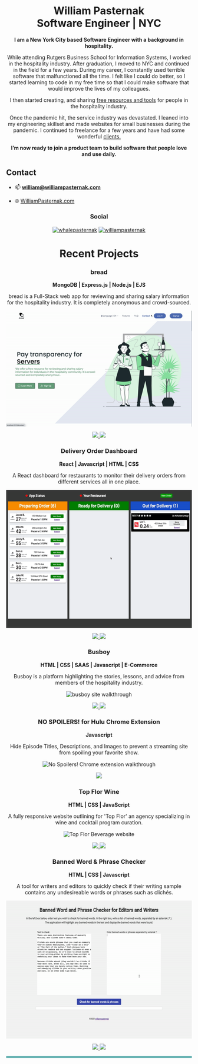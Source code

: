 <div align = 'center'>
    <h1> William Pasternak <br> Software Engineer | NYC </h1>
    <p><strong>I am a New York City based Software Engineer with a background in hospitality.</strong></p>
</div>

<div align = 'center'>
While attending Rutgers Business School for Information Systems, I worked in the hospitality industry. After graduation, I moved to NYC and continued in the field for a few years. During my career, I constantly used terrible software that malfunctioned all the time. I felt like I could do better, so I started learning to code in my free time so that I could make software that would improve the lives of my colleagues.

I then started creating, and sharing [free resources and tools](http://www.onbarmanagement.com/) for people in the hospitality industry. 

Once the pandemic hit, the service industry was devastated. I leaned into my engineering skillset and made websites for small businesses during the pandemic. I continued to freelance for a few years and have had some wonderful [clients.](https://www.williampasternak.com/)

<strong >  I’m now ready to join a product team to build software that people love and use daily.  </strong>
</div>
    
<h2> Contact </h2>

- 📫 **william@williampasternak.com**

- 🌐 [WilliamPasternak.com](https://www.williampasternak.com/)


<!-- Social -->
  <h3 align="center">Social</h3>
  
<p align="center">
<a href="https://twitter.com/whalepasternak" target="blank"><img align="center" src="https://raw.githubusercontent.com/rahuldkjain/github-profile-readme-generator/master/src/images/icons/Social/twitter.svg" alt="whalepasternak" height="30" width="40" /></a>
<a href="https://linkedin.com/in/williampasternak" target="blank"><img align="center" src="https://raw.githubusercontent.com/rahuldkjain/github-profile-readme-generator/master/src/images/icons/Social/linked-in-alt.svg" alt="williampasternak" height="30" width="40" /></a>
</p>



<h1 align="center"> Recent Projects</h1>
<table bordercolor="#66b2b2">
    
  <!-- bread -->
  <h3 align="center">bread</h3>
    <strong> <p align = 'center' > MongoDB | Express.js | Node.js | EJS </p> </strong>
  <p align ='center'> bread is a Full-Stack web app for reviewing and sharing salary information for the hospitality industry. It is completely anonymous and crowd-sourced. </p>
    

<!-- Gif Site Demo -->
  <p align = 'center'><img align="center" src="https://github.com/WilliamPasternak/bread/blob/main/bread.gif" alt="bread project walkthrough"></p>
  

<!-- Icons -->
  <p align = 'center'>
  <a href="https://github.com/WilliamPasternak/bread" target="_blank">
    <img src="https://img.shields.io/static/v1?label=|&message=REPO&color=23555f&style=plastic&logo=github&logo-color=white"/>
  </a>  
  
 
  <a href="http://www.86bread.com" target="_blank">
    <img src="https://img.shields.io/static/v1?label=|&message=WEBSITE&color=cdf998&style=plastic&logo=wordpress&logo-color=white"/>
  </a>

  </p>
   
 <!-- React Dashboard --> 
   <h3 align="center">Delivery Order Dashboard</h3>
        <strong> <p align = 'center' > React | Javascript | HTML | CSS </p> </strong>
  <p align ='center'> A React dashboard for restaurants to monitor their delivery orders from different services all in one place. </p>

<!-- Gif Site Demo -->
  <p align = 'center'><img align="center" width = '600' height = '375'  src="https://github.com/WilliamPasternak/React-Delivery-App/raw/main/walkthrough.gif" alt="Delivery App Dashboard Screen"></p>

<!-- Icons -->
  <p align = 'center'>
  <a href="https://github.com/WilliamPasternak/React-Delivery-App" target="_blank">
    <img src="https://img.shields.io/static/v1?label=|&message=REPO&color=23555f&style=plastic&logo=github&logo-color=white"/>
  </a>  
  <a href="https://delivery-order-dashboard.netlify.app/" target="_blank">
    <img src="https://img.shields.io/static/v1?label=|&message=WEBSITE&color=cdf998&style=plastic&logo=wordpress&logo-color=white"/>
  </a>
  </p>   
    
 
<!-- busboy --> 
   <h3 align="center">Busboy</h3>
        <strong> <p align = 'center' > HTML | CSS | SAAS | Javascript | E-Commerce </p> </strong>
  <p align ='center'> Busboy is a platform highlighting the stories, lessons, and advice from members of the hospitality industry.  </p>

<!-- Gif Site Demo -->
  <p align = 'center'><img align="center" width = '600' height = '375'  src="https://github.com/WilliamPasternak/busboy/blob/main/busyboy.gif" alt="busboy site walkthrough"></p>
    
<!-- Icons -->
  <p align = 'center'>
  <a href="https://github.com/WilliamPasternak/busboy" target="_blank">
    <img src="https://img.shields.io/static/v1?label=|&message=REPO&color=23555f&style=plastic&logo=github&logo-color=white"/>
  </a>  
  <a href="https://busboy.co/" target="_blank">
    <img src="https://img.shields.io/static/v1?label=|&message=WEBSITE&color=cdf998&style=plastic&logo=wordpress&logo-color=white"/>
  </a>
  </p>
    
  
    
  <!-- No Spoilers  -->
   <h3 align="center">NO SPOILERS! for Hulu Chrome Extension</h3>
        <strong> <p align = 'center' > Javascript </strong>
  <p align ='center'> Hide Episode Titles, Descriptions, and Images to prevent a streaming site from spoiling your favorite show.  </p>

<!-- Gif Site Demo -->
  <p align = 'center'><img align="center" width = '600' height = '375'  src="https://github.com/WilliamPasternak/No-Spoilers-Chrome-Extension/blob/main/No%20Spoilers.gif?raw=true" alt="No Spoilers! Chrome extension walkthrough"></p>
 
<!-- Icons -->
  <p align = 'center'>
  <a href="https://github.com/WilliamPasternak/No-Spoilers-Chrome-Extension" target="_blank">
    <img src="https://img.shields.io/static/v1?label=|&message=REPO&color=23555f&style=plastic&logo=github&logo-color=white"/>
  </a>  
  </p>
    
    
    

  <!-- Top Flor Beverage --> 
   <h3 align="center"> Top Flor Wine </h3>
        <strong> <p align = 'center' > HTML | CSS | JavaScript </p> </strong>
  <p align ='center'> A fully responsive website outlining for 'Top Flor' an agency specializing in wine and cocktail program curation.</p>

<!-- Gif Site Demo -->
  <p align = 'center'><img align="center" src="https://github.com/WilliamPasternak/Top-Flor/raw/main/Top%20Floor%20Walkthrough.gif" alt="Top Flor Beverage website"></p>
  
<!-- Icons -->
  <p align = 'center'>
  <a href="https://github.com/WilliamPasternak/Top-Flor" target="_blank">
    <img src="https://img.shields.io/static/v1?label=|&message=REPO&color=23555f&style=plastic&logo=github&logo-color=white"/>
  </a>  
  <a href="https://www.topflorwine.com" target="_blank">
    <img src="https://img.shields.io/static/v1?label=|&message=WEBSITE&color=cdf998&style=plastic&logo=wordpress&logo-color=white"/>
  </a>
  </p>
    
    
  <!-- Banned Word & Phrase Checker --> 
   <h3 align="center"> Banned Word & Phrase Checker </h3>
        <strong> <p align = 'center' > HTML | CSS | Javascript </p> </strong>
  <p align ='center'> A tool for writers and editors to quickly check if their writing sample contains any undesireable words or phrases such as clichés.</p>
   
<!-- Site Demo -->
  <p align = 'center'><img align="center" width = '600' height = '375' src="https://github.com/WilliamPasternak/Banned-Phrases/raw/main/walkthrough.gif" alt="Banned Word and Phrase Checker"></p>
  
  <!-- Icons -->
  <p align = 'center'>
  <a href="https://github.com/WilliamPasternak/Banned-Phrases" target="_blank">
    <img src="https://img.shields.io/static/v1?label=|&message=REPO&color=23555f&style=plastic&logo=github&logo-color=white"/>
  </a>  
  <a href="https://bannedphrases.netlify.app/" target="_blank">
    <img src="https://img.shields.io/static/v1?label=|&message=WEBSITE&color=cdf998&style=plastic&logo=wordpress&logo-color=white"/>
  </a>
  </p>
 
  



